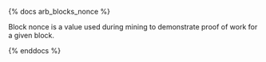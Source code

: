 {% docs arb_blocks_nonce %}

Block nonce is a value used during mining to demonstrate proof of work for a given block. 

{% enddocs %}